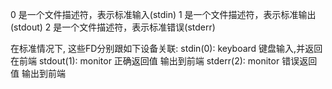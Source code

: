 

0 是一个文件描述符，表示标准输入(stdin)
1 是一个文件描述符，表示标准输出(stdout)
2 是一个文件描述符，表示标准错误(stderr)

在标准情况下, 这些FD分别跟如下设备关联:
stdin(0): keyboard 键盘输入,并返回在前端
stdout(1): monitor 正确返回值 输出到前端
stderr(2): monitor 错误返回值 输出到前端

